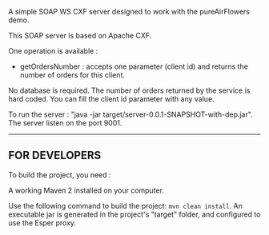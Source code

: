 A simple SOAP WS CXF server designed to work with the pureAirFlowers demo.

This SOAP server is based on Apache CXF.

One operation is available : 

- getOrdersNumber : accepts one parameter (client id) and returns the number of orders for this client.

No database is required. The number of orders returned by the service is hard coded. You can fill the client id parameter with any value. 

To run the server : "java -jar target/server-0.0.1-SNAPSHOT-with-dep.jar". The server listen on the port 9001.

-----------------

## FOR DEVELOPERS

To build the project, you need :

A working Maven 2 installed on your computer.

Use the following command to build the project: `mvn clean install`. An executable jar is generated in the project's "target" folder, and configured to use the Esper proxy.
